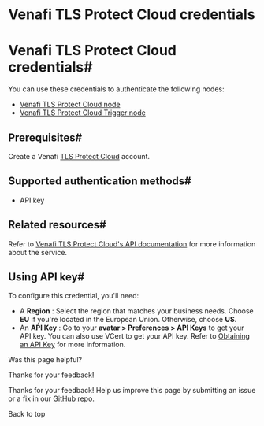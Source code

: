 # Venafi TLS Protect Cloud credentials

[ ](https://github.com/n8n-io/n8n-docs/edit/main/docs/integrations/builtin/credentials/venafitlsprotectcloud.md "Edit this page")

# Venafi TLS Protect Cloud credentials#

You can use these credentials to authenticate the following nodes:

  * [Venafi TLS Protect Cloud node](../../app-nodes/n8n-nodes-base.venafitlsprotectcloud/)
  * [Venafi TLS Protect Cloud Trigger node](../../trigger-nodes/n8n-nodes-base.venafitlsprotectcloudtrigger/)



## Prerequisites#

Create a Venafi [TLS Protect Cloud](https://venafi.com/tls-protect/) account.

## Supported authentication methods#

  * API key



## Related resources#

Refer to [Venafi TLS Protect Cloud's API documentation](https://docs.venafi.cloud/api/vaas-rest-api/) for more information about the service.

## Using API key#

To configure this credential, you'll need:

  * A **Region** : Select the region that matches your business needs. Choose **EU** if you're located in the European Union. Otherwise, choose **US**.
  * An **API Key** : Go to your **avatar > Preferences > API Keys** to get your API key. You can also use VCert to get your API key. Refer to [Obtaining an API Key](https://docs.venafi.cloud/api/obtaining-api-key/) for more information.

Was this page helpful? 

Thanks for your feedback! 

Thanks for your feedback! Help us improve this page by submitting an issue or a fix in our [GitHub repo](https://github.com/n8n-io/n8n-docs). 

Back to top 
